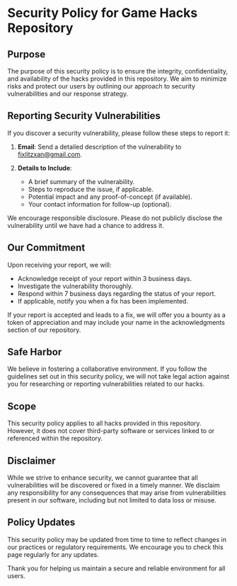 # Security Policy for Game Hacks Repository

## Purpose

The purpose of this security policy is to ensure the integrity, confidentiality, and availability of the hacks provided in this repository. We aim to minimize risks and protect our users by outlining our approach to security vulnerabilities and our response strategy.

## Reporting Security Vulnerabilities

If you discover a security vulnerability, please follow these steps to report it:

1. **Email**: Send a detailed description of the vulnerability to [fixlitzxan@gmail.com](mailto:fixlitzxan@gmail.com).
  
2. **Details to Include**:
   - A brief summary of the vulnerability.
   - Steps to reproduce the issue, if applicable.
   - Potential impact and any proof-of-concept (if available).
   - Your contact information for follow-up (optional).

We encourage responsible disclosure. Please do not publicly disclose the vulnerability until we have had a chance to address it.

## Our Commitment

Upon receiving your report, we will:

- Acknowledge receipt of your report within 3 business days.
- Investigate the vulnerability thoroughly.
- Respond within 7 business days regarding the status of your report.
- If applicable, notify you when a fix has been implemented.

If your report is accepted and leads to a fix, we will offer you a bounty as a token of appreciation and may include your name in the acknowledgments section of our repository.

## Safe Harbor

We believe in fostering a collaborative environment. If you follow the guidelines set out in this security policy, we will not take legal action against you for researching or reporting vulnerabilities related to our hacks.

## Scope

This security policy applies to all hacks provided in this repository. However, it does not cover third-party software or services linked to or referenced within the repository.

## Disclaimer

While we strive to enhance security, we cannot guarantee that all vulnerabilities will be discovered or fixed in a timely manner. We disclaim any responsibility for any consequences that may arise from vulnerabilities present in our software, including but not limited to data loss or misuse.

## Policy Updates

This security policy may be updated from time to time to reflect changes in our practices or regulatory requirements. We encourage you to check this page regularly for any updates.

Thank you for helping us maintain a secure and reliable environment for all users.
